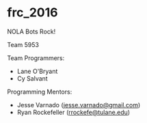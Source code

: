 # frc_2016

NOLA Bots Rock!

Team 5953

Team Programmers:
* Lane O'Bryant
* Cy Salvant


Programming Mentors:
* Jesse Varnado (jesse.varnado@gmail.com)
* Ryan Rockefeller (rrockefe@tulane.edu)

